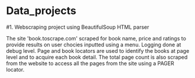 # Data_projects

#1. Webscraping project using BeautifulSoup HTML parser

The site 'book.toscrape.com' scraped for book name, price and ratings to provide results on user chocies inputted using a menu. Logging done at debug level. Page and book locators are used to identify the books at page level and to acquire each book detail. The total page count is also scraped from the website to access all the pages from the site using a PAGER locator.
